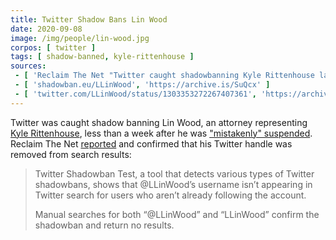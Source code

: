 ```yaml
---
title: Twitter Shadow Bans Lin Wood
date: 2020-09-08
image: /img/people/lin-wood.jpg
corpos: [ twitter ]
tags: [ shadow-banned, kyle-rittenhouse ]
sources:
 - [ 'Reclaim The Net "Twitter caught shadowbanning Kyle Rittenhouse lawyer Lin Wood" by Tom Parker (8 Sep 2020)', 'https://reclaimthenet.org/lin-wood-username-shadowbanned-twitter-search/' ]
 - [ 'shadowban.eu/LLinWood', 'https://archive.is/SuQcx' ]
 - [ 'twitter.com/LLinWood/status/1303353272267407361', 'https://archive.is/ZCVgt' ]
---
```


Twitter was caught shadow banning Lin Wood, an attorney representing [Kyle
Rittenhouse](/context/kyle-rittenhouse/), less than a week after he was
["mistakenly" suspended](/events/twitter-suspends-lin-wood/). Reclaim The Net
[reported](https://archive.is/goYXM#selection-365.0-395.46) and confirmed that
his Twitter handle was removed from search results:

> Twitter Shadowban Test, a tool that detects various types of Twitter
> shadowbans, shows that @LLinWood’s username isn’t appearing in Twitter search
> for users who aren’t already following the account.
>
> Manual searches for both “@LLinWood” and “LLinWood” confirm the shadowban and
> return no results.
